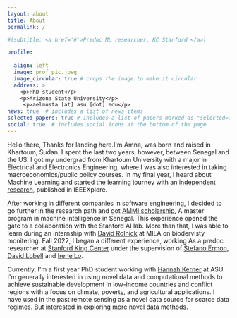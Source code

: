 ```yaml
---
layout: about
title: About
permalink: /

#(subtitle: <a href='#'>Predoc ML researcher, KC Stanford </a>)

profile:
  
  align: left
  image: prof_pic.jpeg
  image_circular: true # crops the image to make it circular
  address: >
    <p>PhD student</p>
    <p>Arizona State University</p>
     <p>aelmusta [at] asu [dot] edu</p>
news: true  # includes a list of news items
selected_papers: true # includes a list of papers marked as "selected={true}"
social: true  # includes social icons at the bottom of the page
---
```


[//]: # (Write your biography here. Tell the world about yourself. Link to your favorite [subreddit]&#40;http://reddit.com&#41;. You can put a picture in, too. The code is already in, just name your picture `prof_pic.jpg` and put it in the `img/` folder.)

[//]: # ()
[//]: # (Put your address / P.O. box / other info right below your picture. You can also disable any these elements by editing `profile` property of the YAML header of your `_pages/about.md`. Edit `_bibliography/papers.bib` and Jekyll will render your [publications page]&#40;/al-folio/publications/&#41; automatically.)

[//]: # ()
[//]: # ([//])
Hello there, Thanks for landing here.I'm Amna, was born and raised in Khartoum, Sudan. I spent the last two years, however, between Senegal and the US.
I got my undergrad from Khartoum University with a major in Electrical and Electronics Engineering, where I was also interested in taking macroeconomics/public policy courses. In my final year, I heard about Machine Learning and started the learning journey with an [independent research](https://ieeexplore.ieee.org/abstract/document/9070840), published in IEEEXplore.

After working in different companies in software engineering, I decided to go further in the research path and got [AMMI scholarship](https://aimsammi.org/), A master program in machine intelligence in Senegal.
This experience opened the gate to a collaboration with the Stanford AI lab. More than that, I was able to learn during an internship with [David Rolnick](https://davidrolnick.com/) at MILA on biodervisty monitering. Fall 2022, I began a different experience, working As a predoc researcher at [Stanford King Center](https://kingcenter.stanford.edu/) under the supervision of [Stefano Ermon](https://cs.stanford.edu/~ermon/), [David Lobell](https://fse.fsi.stanford.edu/people/david_lobell) and [Irene Lo](https://sites.google.com/view/irene-lo).

Currently, I'm a first year PhD student working with [Hannah Kerner](https://hannah-rae.github.io/) at ASU.
I'm generally interested in using novel data and computational methods to achieve sustainable development in low-income countries and conflict regions with a focus on climate, poverty, and agricultural applications. I have used in the past remote sensing as a novel data source for scarce data regimes. But interested in exploring more novel data methods.

[//]: # (&#40;Link to your social media connections, too. This theme is set up to use [Linkedin]&#40;&#40;https://www.linkedin.com/in/amna-elmustafa-20ab8b11a/&#41;&#41; )